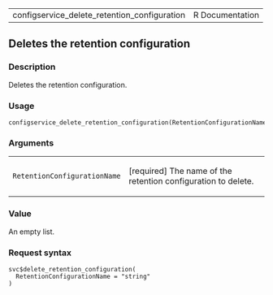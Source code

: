 <table style="width: 100%;">
<tbody>
<tr class="odd">
<td>configservice_delete_retention_configuration</td>
<td style="text-align: right;">R Documentation</td>
</tr>
</tbody>
</table>

## Deletes the retention configuration

### Description

Deletes the retention configuration.

### Usage

    configservice_delete_retention_configuration(RetentionConfigurationName)

### Arguments

<table>
<colgroup>
<col style="width: 35%" />
<col style="width: 65%" />
</colgroup>
<tbody>
<tr class="odd">
<td><code
id="configservice_delete_retention_configuration_:_RetentionConfigurationName">RetentionConfigurationName</code></td>
<td><p>[required] The name of the retention configuration to
delete.</p></td>
</tr>
</tbody>
</table>

### Value

An empty list.

### Request syntax

    svc$delete_retention_configuration(
      RetentionConfigurationName = "string"
    )
